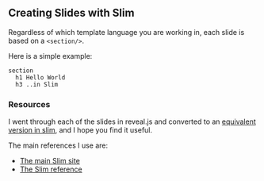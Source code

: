 ## Creating Slides with Slim

Regardless of which template language you are working in, each slide
is based on a `<section/>`.

Here is a simple example:

```haml
section
  h1 Hello World
  h3 ..in Slim
```

### Resources

I went through each of the slides in reveal.js and converted to an
[equivalent version in slim][reveal-ck-template-slides-slim], and I
hope you find it useful.

The main references I use are:

* [The main Slim site][slim]
* [The Slim reference][slim-reference]

[reveal-ck-template-slides-slim]: https://github.com/jedcn/reveal-ck-template/blob/master/slides.slim
[slim]: http://slim-lang.com/
[slim-reference]: http://rdoc.info/gems/slim/frames
